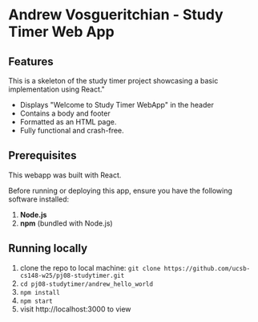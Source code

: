 # Andrew Vosgueritchian - Study Timer Web App

## Features
This is a skeleton of the study timer project showcasing a basic implementation using React."

- Displays "Welcome to Study Timer WebApp" in the header
- Contains a body and footer
- Formatted as an HTML page.
- Fully functional and crash-free.

## Prerequisites
This webapp was built with React. 

Before running or deploying this app, ensure you have the following software installed:

1. **Node.js** 
2. **npm** (bundled with Node.js)

## Running locally
1. clone the repo to local machine:
```git clone https://github.com/ucsb-cs148-w25/pj08-studytimer.git```
2. ```cd pj08-studytimer/andrew_hello_world```
3. ```npm install```
4. ```npm start```
5. visit http://localhost:3000 to view
